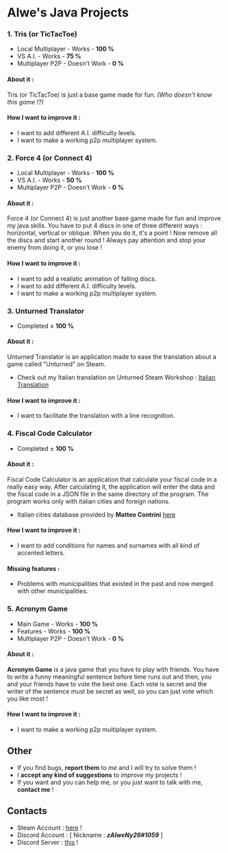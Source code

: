# Alwe's Java Projects
### 1. Tris (or TicTacToe)
   - Local Multiplayer - Works - **100 %**
   - VS A.I. - Works - **75 %**
   - Multiplayer P2P - Doesn't Work - **0 %**
    
   #### About it :
   Tris (or TicTacToe) is just a base game made for fun. _(Who doesn't know this game !?)_
   
   #### How I want to improve it :
   - I want to add different A.I. difficulty levels.
   - I want to make a working p2p multiplayer system.
    
### 2. Force 4 (or Connect 4)
   - Local Multiplayer - Works - **100 %**
   - VS A.I. - Works - **50 %**
   - Multiplayer P2P - Doesn't Work - **0 %**
    
   #### About it :
   Force 4 (or Connect 4) is just another base game made for fun and improve my java skills. You have to put 4 discs in one of three different ways : horizontal, vertical or oblique. When you do it, it's a point ! Now remove all the discs and start another round ! Always pay attention and stop your enemy from doing it, or you lose !
   
   #### How I want to improve it :
   - I want to add a realistic animation of falling discs.
   - I want to add different A.I. difficulty levels.
   - I want to make a working p2p multiplayer system.
    
### 3. Unturned Translator
   - Completed ± **100 %**
    
   #### About it :
   Unturned Translator is an application made to ease the translation about a game called "Unturned" on Steam.
   - Check out my Italian translation on Unturned Steam Workshop : [Italian Translation](https://steamcommunity.com/sharedfiles/filedetails/?id=1080625737)
   
   #### How I want to improve it :
   - I want to facilitate the translation with a line recognition.

### 4. Fiscal Code Calculator
   - Completed ± **100 %**
   
   #### About it :
   Fiscal Code Calculator is an application that calculate your fiscal code in a really easy way.
   After calculating it, the application will enter the data and the fiscal code in a JSON file in the same directory of the        program. The program works only with italian cities and foreign nations.
   - Italian cities database provided by **Matteo Contrini** [here](https://github.com/matteocontrini/comuni-json)
   
   #### How I want to improve it :
   - I want to add conditions for names and surnames with all kind of accented letters.
   
   #### Missing features :
   - Problems with municipalities that existed in the past and now merged with other municipalities.
   
### 5. Acronym Game
   - Main Game - Works - **100 %**
   - Features - Works - **100 %**
   - Multiplayer P2P - Doesn't Work - **0 %**
   
   #### About it :
   **Acronym Game** is a java game that you have to play with friends. You have to write a funny meaningful sentence before time runs out and then, you and your friends have to vote the best one. Each vote is secret and the writer of the sentence must be secret as well, so you can just vote which you like most !
   
   #### How I want to improve it :
   - I want to make a working p2p multiplayer system.
   
## Other

- If you find bugs, **report them** to _me_ and I will try to solve them !
- I **accept any kind of suggestions** to _improve_ my projects !
- If you want and you can help me, or you just want to talk with me, **contact me** ! 

## Contacts 
- Steam Account : [here](https://steamcommunity.com/id/zalweny26) !
- Discord Account : [ Nickname : **_zAlweNy26#1059_** ]
- Discord Server : [this](https://discord.gg/cM3C8Qm) !
